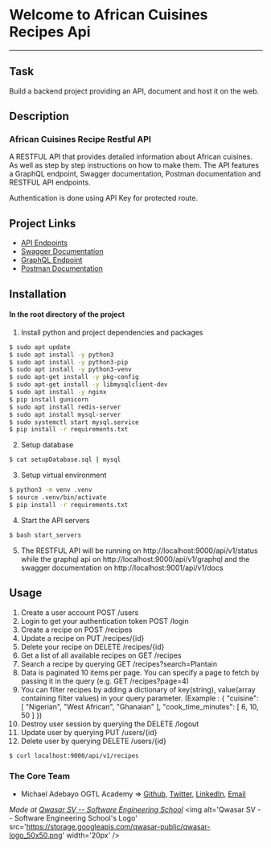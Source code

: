 # Welcome to African Cuisines Recipes Api
***

## Task
Build a backend project providing an API, document and host it on the web.

## Description
### African Cuisines Recipe Restful API
A RESTFUL API that provides detailed information about African cuisines. As well as step by step instructions on how to make them. The API features a GraphQL endpoint, Swagger documentation, Postman documentation and RESTFUL API endpoints.

Authentication is done using API Key for protected route.

## Project Links

- [API Endpoints](https://acr-api.mikerock.tech/api/v1/status)
- [Swagger Documentation](https://acr-api.mikerock.tech/api/v1/docs)
- [GraphQL Endpoint](https://acr-api.mikerock.tech/api/v1/graphql)
- [Postman Documentation](https://documenter.getpostman.com/view/30168355/2s9YJf126k)



## Installation
#### In the root directory of the project
1. Install python and project dependencies and packages
```bash
$ sudo apt update
$ sudo apt install -y python3
$ sudo apt install -y python3-pip
$ sudo apt install -y python3-venv
$ sudo apt-get install -y pkg-config
$ sudo apt-get install -y libmysqlclient-dev
$ sudo apt install -y nginx
$ pip install gunicorn
$ sudo apt install redis-server
$ sudo apt install mysql-server
$ sudo systemctl start mysql.service
$ pip install -r requirements.txt
```
2. Setup database
```bash
$ cat setupDatabase.sql | mysql
```
3. Setup virtual environment
```bash
$ python3 -m venv .venv
$ source .venv/bin/activate
$ pip install -r requirements.txt
```
4. Start the API servers
```bash
$ bash start_servers
```
5. The RESTFUL API will be running on http://localhost:9000/api/v1/status while the graphql api on http://localhost:9000/api/v1/graphql and the swagger documentation on http://localhost:9001/api/v1/docs


## Usage
1. Create a user account POST /users
2. Login to get your authentication token POST /login
3. Create a recipe on POST /recipes
4. Update a recipe on PUT /recipes/{id}
5. Delete your recipe on DELETE /recipes/{id}
6. Get a list of all available recipes on GET /recipes
7. Search a recipe by querying GET /recipes?search=Plantain
8. Data is paginated 10 items per page. You can specify a page to fetch by passing it in the query (e.g. GET /recipes?page=4)
9. You can filter recipes by adding a dictionary of key(string), value(array containing filter values) in your query parameter. (Example : { "cuisine": [ "Nigerian", "West African", "Ghanaian" ], "cook_time_minutes": [ 6, 10, 50 ] })
10. Destroy user session by querying the DELETE /logout
11. Update user by querying PUT /users/{id}
12. Delete user by querying DELETE /users/{id}


```bash
$ curl localhost:9000/api/v1/recipes
```

### The Core Team
- Michael Adebayo OGTL Academy => <a href="https://github.com/MikeRock51">Github</a>,
<a href="https://twitter.com/Mike_Rock1">Twitter</a>,
<a href="https://www.linkedin.com/in/michael-adebayo-637507251/">LinkedIn</a>,
<a href="mailto:mikerockmusic51@gmail.com">Email</a>


<span><i>Made at <a href='https://qwasar.io'>Qwasar SV -- Software Engineering School</a></i></span>
<span><img alt='Qwasar SV -- Software Engineering School's Logo' src='https://storage.googleapis.com/qwasar-public/qwasar-logo_50x50.png' width='20px' /></span>
